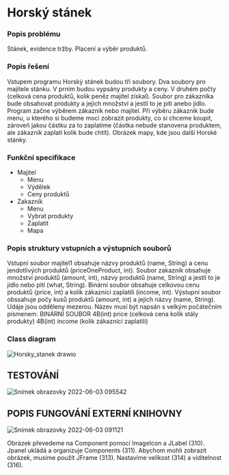 # Horský stánek

### Popis problému
Stánek, evidence tržby. Placení a výběr produktů.

### Popis řešení
Vstupem programu Horský stánek budou tři soubory. Dva soubory pro majitele stánku. V prním budou vypsány produkty a ceny. V druhém počty (celková cena produktů, kolik peněz majitel získal). Soubor pro zákazníka bude obsahovat produkty a jejich množství a jestli to je pití anebo jídlo. Program začne výběrem zákazník nebo majitel. Při výběru zákazník bude menu, u kterého si budeme moci zobrazit produkty, co si chceme koupit, zároveň jakou částku za to zaplatíme (částka nebude stanovena produktem, ale zákazník zaplatí kolik bude chtít). Obrázek mapy, kde jsou další Horské stánky. 

### Funkční specifikace
- Majitel
  - Menu
  - Výdělek
  - Ceny produktů 
- Zakazník 
  - Menu
  - Vybrat produkty
  - Zaplatit
  - Mapa

### Popis struktury vstupních a výstupních souborů
Vstupní soubor majitel1 obsahuje názvy produktů (name, String) a cenu jendotlivých produktů (priceOneProduct, int). Soubor zakaznik obsahuje množství produktů (amount, int), názvy produktů (name, String) a jestli to je jídlo nebo pití (what, String). Binární soubor obsahuje celkovou cenu produktů (price, int) a kolik zákazníci zaplatili (income, int). Výstupní soubor obssahuje počy kusů produktů (amount, int) a jejich názvy (name, String). Udáje jsou odděleny mezerou. Název musí být napsán s velkým počátečním písmenem.
BINÁRNÍ SOUBOR
4B(int) price (celková cena kolik stály produkty) 
4B(int) income (kolik zákazníci zaplatili)

### Class diagram
![Horsky_stanek drawio](https://user-images.githubusercontent.com/100836132/171803006-1671af07-66ca-453d-8e67-71a8e7be34b8.png)


## TESTOVÁNÍ
![Snímek obrazovky 2022-06-03 095542](https://user-images.githubusercontent.com/100836132/171812876-a12197ee-4e2c-4fa5-8b92-e4b2974266c9.png)


## POPIS FUNGOVÁNÍ EXTERNÍ KNIHOVNY
![Snímek obrazovky 2022-06-03 091121](https://user-images.githubusercontent.com/100836132/171805600-c9ee2cd0-e0a2-461e-978d-cc93500273d1.png)

Obrázek převedeme na Component pomocí ImageIcon a JLabel (310). Jpanel ukládá a organizuje Components (311). Abychom mohli zobrazit obrázek, musíme použít JFrame (313). Nastavíme velikost (314) a viditelnost (316).
